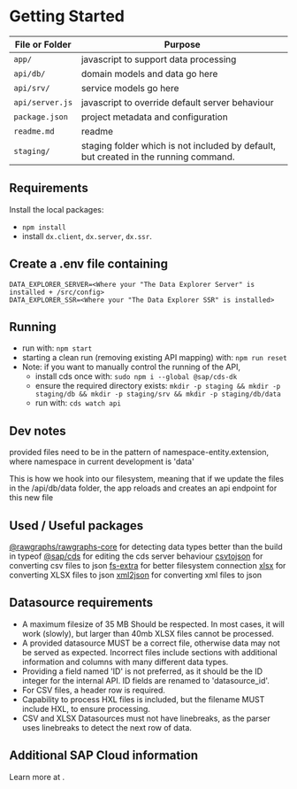 # Getting Started
File or Folder | Purpose
---------|----------
`app/` | javascript to support data processing
`api/db/` | domain models and data go here
`api/srv/` | service models go here
`api/server.js` | javascript to override default server behaviour
`package.json` | project metadata and configuration
`readme.md` | readme
`staging/` | staging folder which is not included by default, but created in the running command.

## Requirements
Install the local packages:
- `npm install`
- install `dx.client`, `dx.server`, `dx.ssr`.

## Create a .env file containing
```
DATA_EXPLORER_SERVER=<Where your "The Data Explorer Server" is installed + /src/config>
DATA_EXPLORER_SSR=<Where your "The Data Explorer SSR" is installed>
```

## Running
- run with: `npm start`
- starting a clean run (removing existing API mapping) with: `npm run reset`
- Note: if you want to manually control the running of the API, 
    - install cds once with: `sudo npm i --global @sap/cds-dk`
    - ensure the required directory exists: `mkdir -p staging && mkdir -p staging/db && mkdir -p staging/srv && mkdir -p staging/db/data`
    - run with: `cds watch api`

## Dev notes
[](https://cap.cloud.sap/docs/guides/databases)
provided files need to be in the pattern of namespace-entity.extension, where namespace in current development is 'data'

[](https://cap.cloud.sap/docs/node.js/cds-serve#cdsonce--bootstrap-expressjs-app)
This is how we hook into our filesystem, meaning that if we update the files in the /api/db/data folder, the app reloads and creates an api endpoint for this new file

## Used / Useful packages
[@rawgraphs/rawgraphs-core](https://www.npmjs.com/package/@rawgraphs/rawgraphs-core) for detecting data types better than the build in typeof
[@sap/cds](https://www.npmjs.com/package/@sap/cds) for editing the cds server behaviour
[csvtojson](https://www.npmjs.com/package/csvtojson) for converting csv files to json
[fs-extra](https://www.npmjs.com/package/fs-extra) for better filesystem connection
[xlsx](https://www.npmjs.com/package/xlsx) for converting XLSX files to json
[xml2json](https://www.npmjs.com/package/xml2json) for converting xml files to json

## Datasource requirements
- A maximum filesize of 35 MB Should be respected. In most cases, it will work (slowly), but larger than 40mb XLSX files cannot be processed.
- A provided datasource MUST be a correct file, otherwise data may not be served as expected. Incorrect files include sections with additional information and columns with many different data types.
- Providing a field named 'ID' is not preferred, as it should be the ID integer for the internal API. ID fields are renamed to 'datasource_id'.
- For CSV files, a header row is required.
- Capability to process HXL files is included, but the filename MUST include HXL, to ensure processing.
- CSV and XLSX Datasources must not have linebreaks, as the parser uses linebreaks to detect the next row of data.

## Additional SAP Cloud information
Learn more at [](https://cap.cloud.sap/docs/get-started/).

